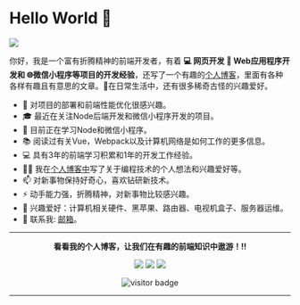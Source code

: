 # Hello World 👋

![](https://github.com/halfrost/halfrost/blob/master/icons/header_.png)

你好，我是一个富有折腾精神的前端开发者，有着 **💻 网页开发 📱 Web应用程序开发和 🌐微信小程序等项目的开发经验**，还写了一个有趣的[个人博客](https://heweiliang88.github.io/)，里面有各种各样有趣且有意思的文章。🌈在日常生活中，还有很多稀奇古怪的兴趣爱好。

* 🧐   对项目的部署和前端性能优化很感兴趣。
* 🎓   最近在关注Node后端开发和微信小程序开发的项目。
* 🌱   目前正在学习Node和微信小程序。
* 📚   阅读过有关Vue，Webpack以及计算机网络是如何工作的更多信息。
* 💻  具有3年的前端学习积累和1年的开发工作经验。
* ✍🏻  我在[个人博客中](https://heweiliang88.github.io/)写了关于编程技术的个人想法和兴趣爱好等。
* 📫  对新事物保持好奇心，喜欢钻研新技术。
* ⚡   动手能力强，折腾精神，对新事物比较感兴趣。
* 💼   兴趣爱好：计算机相关硬件、黑苹果、路由器、电视机盒子、服务器运维。
* 💬   联系我:  <a href="mailto:heweiliang88888@gmail">邮箱</a>。

<hr>
<p align="center">
  <b>看看我的个人博客，让我们在有趣的前端知识中遨游！!!</b>

<p align="center">
<a href= "https://heweiliang88.github.io/"><img src="https://img.icons8.com/material-outlined/27/000000/ball-point-pen.png"/></a>
<a href= "https://juejin.cn/user/465848662763837"><img src="https://img.icons8.com/material-outlined/30/000000/linkedin.png"/></a>
<a href= "https://github.com/heweiliang88?tab=repositories"><img src="https://img.icons8.com/material-outlined/30/000000/twitter.png"/></a>
<a href= "mailto:heweiliang88888@gmail"/></a>
</p>
<p  align="center">
<!--<img src="https://visitor-badge.glitch.me/badge?page_id=halfrost.halfrost" alt="visitor badge"/>-->
<img src="https://visitor-badge.laobi.icu/badge?page_id=halfrost.halfrost" alt="visitor badge"/>       
</p>



---



